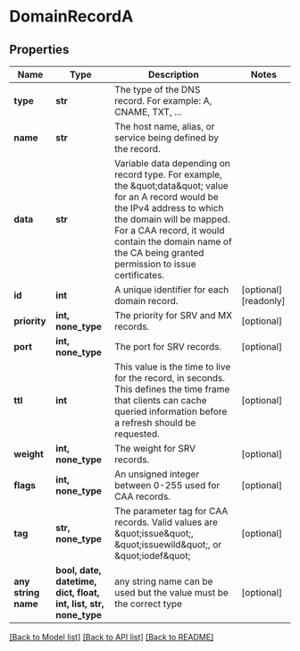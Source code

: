 # DomainRecordA


## Properties
Name | Type | Description | Notes
------------ | ------------- | ------------- | -------------
**type** | **str** | The type of the DNS record. For example: A, CNAME, TXT, ... | 
**name** | **str** | The host name, alias, or service being defined by the record. | 
**data** | **str** | Variable data depending on record type. For example, the \&quot;data\&quot; value for an A record would be the IPv4 address to which the domain will be mapped. For a CAA record, it would contain the domain name of the CA being granted permission to issue certificates. | 
**id** | **int** | A unique identifier for each domain record. | [optional] [readonly] 
**priority** | **int, none_type** | The priority for SRV and MX records. | [optional] 
**port** | **int, none_type** | The port for SRV records. | [optional] 
**ttl** | **int** | This value is the time to live for the record, in seconds. This defines the time frame that clients can cache queried information before a refresh should be requested. | [optional] 
**weight** | **int, none_type** | The weight for SRV records. | [optional] 
**flags** | **int, none_type** | An unsigned integer between 0-255 used for CAA records. | [optional] 
**tag** | **str, none_type** | The parameter tag for CAA records. Valid values are \&quot;issue\&quot;, \&quot;issuewild\&quot;, or \&quot;iodef\&quot; | [optional] 
**any string name** | **bool, date, datetime, dict, float, int, list, str, none_type** | any string name can be used but the value must be the correct type | [optional]

[[Back to Model list]](../README.md#documentation-for-models) [[Back to API list]](../README.md#documentation-for-api-endpoints) [[Back to README]](../README.md)


